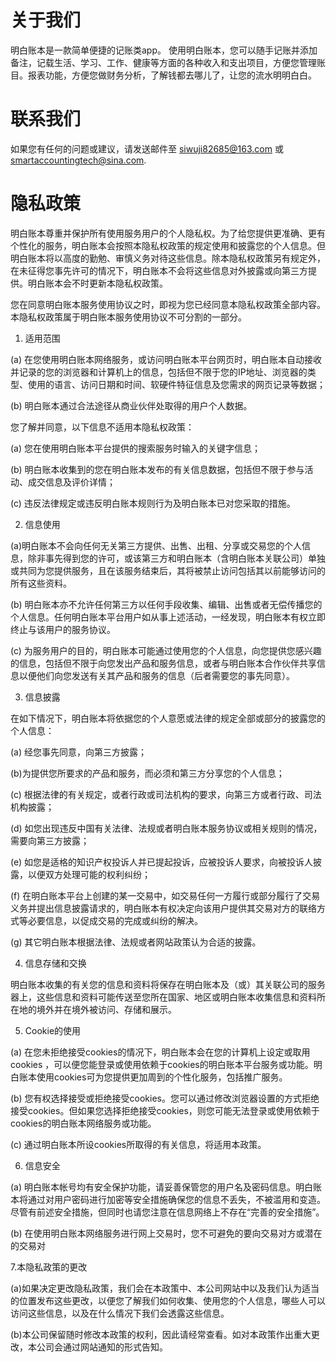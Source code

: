 # 关于我们

明白账本是一款简单便捷的记账类app。
使用明白账本，您可以随手记账并添加备注，记载生活、学习、工作、健康等方面的各种收入和支出项目，方便您管理账目。报表功能，方便您做财务分析，了解钱都去哪儿了，让您的流水明明白白。

# 联系我们

如果您有任何的问题或建议，请发送邮件至 siwuji82685@163.com 或 smartaccountingtech@sina.com.

# 隐私政策

明白账本尊重并保护所有使用服务用户的个人隐私权。为了给您提供更准确、更有个性化的服务，明白账本会按照本隐私权政策的规定使用和披露您的个人信息。但明白账本将以高度的勤勉、审慎义务对待这些信息。除本隐私权政策另有规定外，在未征得您事先许可的情况下，明白账本不会将这些信息对外披露或向第三方提供。明白账本会不时更新本隐私权政策。

您在同意明白账本服务使用协议之时，即视为您已经同意本隐私权政策全部内容。本隐私权政策属于明白账本服务使用协议不可分割的一部分。

1. 适用范围

(a) 在您使用明白账本网络服务，或访问明白账本平台网页时，明白账本自动接收并记录的您的浏览器和计算机上的信息，包括但不限于您的IP地址、浏览器的类型、使用的语言、访问日期和时间、软硬件特征信息及您需求的网页记录等数据；

(b) 明白账本通过合法途径从商业伙伴处取得的用户个人数据。

您了解并同意，以下信息不适用本隐私权政策：

(a) 您在使用明白账本平台提供的搜索服务时输入的关键字信息；

(b) 明白账本收集到的您在明白账本发布的有关信息数据，包括但不限于参与活动、成交信息及评价详情；

(c) 违反法律规定或违反明白账本规则行为及明白账本已对您采取的措施。

2. 信息使用

(a)明白账本不会向任何无关第三方提供、出售、出租、分享或交易您的个人信息，除非事先得到您的许可，或该第三方和明白账本（含明白账本关联公司）单独或共同为您提供服务，且在该服务结束后，其将被禁止访问包括其以前能够访问的所有这些资料。

(b) 明白账本亦不允许任何第三方以任何手段收集、编辑、出售或者无偿传播您的个人信息。任何明白账本平台用户如从事上述活动，一经发现，明白账本有权立即终止与该用户的服务协议。

(c) 为服务用户的目的，明白账本可能通过使用您的个人信息，向您提供您感兴趣的信息，包括但不限于向您发出产品和服务信息，或者与明白账本合作伙伴共享信息以便他们向您发送有关其产品和服务的信息（后者需要您的事先同意）。

3. 信息披露

在如下情况下，明白账本将依据您的个人意愿或法律的规定全部或部分的披露您的个人信息：

(a) 经您事先同意，向第三方披露；

(b)为提供您所要求的产品和服务，而必须和第三方分享您的个人信息；

(c) 根据法律的有关规定，或者行政或司法机构的要求，向第三方或者行政、司法机构披露；

(d) 如您出现违反中国有关法律、法规或者明白账本服务协议或相关规则的情况，需要向第三方披露；

(e) 如您是适格的知识产权投诉人并已提起投诉，应被投诉人要求，向被投诉人披露，以便双方处理可能的权利纠纷；

(f) 在明白账本平台上创建的某一交易中，如交易任何一方履行或部分履行了交易义务并提出信息披露请求的，明白账本有权决定向该用户提供其交易对方的联络方式等必要信息，以促成交易的完成或纠纷的解决。

(g) 其它明白账本根据法律、法规或者网站政策认为合适的披露。

4. 信息存储和交换

明白账本收集的有关您的信息和资料将保存在明白账本及（或）其关联公司的服务器上，这些信息和资料可能传送至您所在国家、地区或明白账本收集信息和资料所在地的境外并在境外被访问、存储和展示。

5. Cookie的使用

(a) 在您未拒绝接受cookies的情况下，明白账本会在您的计算机上设定或取用cookies ，可以便您能登录或使用依赖于cookies的明白账本平台服务或功能。明白账本使用cookies可为您提供更加周到的个性化服务，包括推广服务。

(b) 您有权选择接受或拒绝接受cookies。您可以通过修改浏览器设置的方式拒绝接受cookies。但如果您选择拒绝接受cookies，则您可能无法登录或使用依赖于cookies的明白账本网络服务或功能。

(c) 通过明白账本所设cookies所取得的有关信息，将适用本政策。

6. 信息安全

(a) 明白账本帐号均有安全保护功能，请妥善保管您的用户名及密码信息。明白账本将通过对用户密码进行加密等安全措施确保您的信息不丢失，不被滥用和变造。尽管有前述安全措施，但同时也请您注意在信息网络上不存在“完善的安全措施”。

(b) 在使用明白账本网络服务进行网上交易时，您不可避免的要向交易对方或潜在的交易对

7.本隐私政策的更改

(a)如果决定更改隐私政策，我们会在本政策中、本公司网站中以及我们认为适当的位置发布这些更改，以便您了解我们如何收集、使用您的个人信息，哪些人可以访问这些信息，以及在什么情况下我们会透露这些信息。

(b)本公司保留随时修改本政策的权利，因此请经常查看。如对本政策作出重大更改，本公司会通过网站通知的形式告知。


